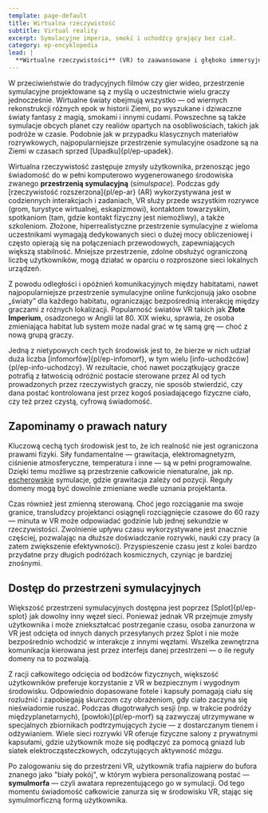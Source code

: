 ```yaml
---
template: page-default
title: Wirtualna rzeczywistość
subtitle: Virtual reality
excerpt: Symulacyjne imperia, smoki i uchodźcy grający bez ciał.
category: ep-encyklopedia
lead: |
  **Wirtualne rzeczywistości** (VR) to zaawansowane i głęboko immersyjne symulowane środowiska w których główne postacie odgrywane są przez transludzi, a postacie niezależne przez [AI]{pl/ep-sztuczna-inteligencja}. 
---
```

W przeciwieństwie do tradycyjnych filmów czy gier wideo, przestrzenie symulacyjne projektowane są z myślą o uczestnictwie wielu graczy jednocześnie. Wirtualne światy obejmują wszystko — od wiernych rekonstrukcji różnych epok w historii Ziemi, po wyszukane i dziwaczne światy fantasy z magią, smokami i innymi cudami. Powszechne są także symulacje obcych planet czy realiów opartych na osobliwościach, takich jak podróże w czasie. Podobnie jak w przypadku klasycznych materiałów rozrywkowych, najpopularniejsze przestrzenie symulacyjne osadzone są na Ziemi w czasach sprzed [Upadku]{pl/ep-upadek}.

Wirtualna rzeczywistość zastępuje zmysły użytkownika, przenosząc jego świadomość do w pełni komputerowo wygenerowanego środowiska zwanego **przestrzenią symulacyjną** (_simulspace_). Podczas gdy [rzeczywistość rozszerzona]{pl/ep-ar} (AR) wykorzystywana jest w codziennych interakcjach i zadaniach, VR służy przede wszystkim rozrywce (grom, turystyce wirtualnej, eskapizmowi), kontaktom towarzyskim, spotkaniom (tam, gdzie kontakt fizyczny jest niemożliwy), a także szkoleniom. Złożone, hiperrealistyczne przestrzenie symulacyjne z wieloma uczestnikami wymagają dedykowanych sieci o dużej mocy obliczeniowej i często opierają się na połączeniach przewodowych, zapewniających większą stabilność. Mniejsze przestrzenie, zdolne obsłużyć ograniczoną liczbę użytkowników, mogą działać w oparciu o rozproszone sieci lokalnych urządzeń.

Z powodu odległości i opóźnień komunikacyjnych między habitatami, nawet najpopularniejsze przestrzenie symulacyjne online funkcjonują jako osobne „światy” dla każdego habitatu, ograniczając bezpośrednią interakcję między graczami z różnych lokalizacji. Popularność światów VR takich jak **Złote Imperium**, osadzonego w Anglii lat 80. XIX wieku, sprawia, że osoba zmieniająca habitat lub system może nadal grać w tę samą grę — choć z nową grupą graczy.

Jedną z nietypowych cech tych środowisk jest to, że bierze w nich udział duża liczba [infomorfów]{pl/ep-infomorf}, w tym wielu [info-uchodźców]{pl/ep-info-uchodzcy}. W rezultacie, choć nawet początkujący gracze potrafią z łatwością odróżnić postacie sterowane przez AI od tych prowadzonych przez rzeczywistych graczy, nie sposób stwierdzić, czy dana postać kontrolowana jest przez kogoś posiadającego fizyczne ciało, czy też przez czystą, cyfrową świadomość.

## Zapominamy o prawach natury
Kluczową cechą tych środowisk jest to, że ich realność nie jest ograniczona prawami fizyki. Siły fundamentalne — grawitacja, elektromagnetyzm, ciśnienie atmosferyczne, temperatura i inne — są w pełni programowalne. Dzięki temu możliwe są przestrzenie całkowicie nienaturalne, jak np. [escherowskie](https://pl.wikipedia.org/wiki/Maurits_Cornelis_Escher) symulacje, gdzie grawitacja zależy od pozycji. Reguły domeny mogą być dowolnie zmieniane wedle uznania projektanta.

Czas również jest zmienną sterowaną. Choć jego rozciąganie ma swoje granice, transludzcy projektanci osiągnęli rozciągnięcie czasowe do 60 razy — minuta w VR może odpowiadać godzinie lub jednej sekundzie w rzeczywistości. Zwolnienie upływu czasu wykorzystywane jest znacznie częściej, pozwalając na dłuższe doświadczanie rozrywki, nauki czy pracy (a zatem zwiększenie efektywności). Przyspieszenie czasu jest z kolei bardzo przydatne przy długich podróżach kosmicznych, czyniąc je bardziej znośnymi.

## Dostęp do przestrzeni symulacyjnych
Większość przestrzeni symulacyjnych dostępna jest poprzez [Splot]{pl/ep-splot} jak dowolny inny węzeł sieci. Ponieważ jednak VR przejmuje zmysły użytkownika i może zniekształcać postrzeganie czasu, osoba zanurzona w VR jest odcięta od innych danych przesyłanych przez Splot i nie może bezpośrednio wchodzić w interakcje z innymi węzłami. Wszelka zewnętrzna komunikacja kierowana jest przez interfejs danej przestrzeni — o ile reguły domeny na to pozwalają.

Z racji całkowitego odcięcia od bodźców fizycznych, większość użytkowników preferuje korzystanie z VR w bezpiecznym i wygodnym środowisku. Odpowiednio dopasowane fotele i kapsuły pomagają ciału się rozluźnić i zapobiegają skurczom czy obrażeniom, gdy ciało zaczyna się nieświadomie ruszać. Podczas długotrwałych sesji (np. w trakcie podróży międzyplanetarnych), [powłoki]{pl/ep-morf} są zazwyczaj utrzymywane w specjalnych zbiornikach podtrzymujących życie — z dostarczanym tlenem i odżywianiem. Wiele sieci rozrywki VR oferuje fizyczne salony z prywatnymi kapsułami, gdzie użytkownik może się podłączyć za pomocą gniazd lub siatek elektrocząsteczkowych, odczytujących aktywność mózgu.

Po zalogowaniu się do przestrzeni VR, użytkownik trafia najpierw do bufora znanego jako "biały pokój", w którym wybiera personalizowaną postać — **symulmorfa** — czyli awatara reprezentującego go w symulacji. Od tego momentu świadomość całkowicie zanurza się w środowisku VR, stając się symulmorficzną formą użytkownika.

